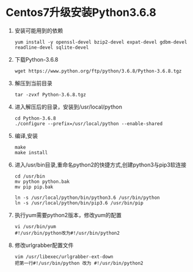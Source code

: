 # Centos7升级安装Python3.6.8

1. 安装可能用到的依赖

   ```shell
   yum install -y openssl-devel bzip2-devel expat-devel gdbm-devel readline-devel sqlite-devel
   ```

2. 下载Python-3.6.8

   ```shell
   wget https://www.python.org/ftp/python/3.6.8/Python-3.6.8.tgz
   ```

3. 解压到当前目录

   ```shell
   tar -zvxf Python-3.6.8.tgz
   ```

4. 进入解压后的目录，安装到/usr/local/python

   ```shell
   cd Python-3.6.8
   ./configure --prefix=/usr/local/python --enable-shared
   ```

5. 编译,安装

   ```shell
   make
   make install
   ```

6. 进入/usr/bin目录,重命名python2的快捷方式,创建python3与pip3软连接

   ```shell
   cd /usr/bin
   mv python python.bak
   mv pip pip.bak

   ln -s /usr/local/python/bin/python3.6 /usr/bin/python
   ln -s /usr/local/python/bin/pip3.6 /usr/bin/pip
   ```

7. 执行yum需要python2版本，修改yum的配置

   ```shell
   vi /usr/bin/yum
   #!/usr/bin/python改为#!/usr/bin/python2
   ```

8. 修改urlgrabber配置文件

   ```shell
   vim /usr/libexec/urlgrabber-ext-down
   把第一行#!/usr/bin/python 改为 #!/usr/bin/python2
   ```
